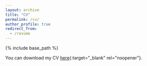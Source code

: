 ```yaml
---
layout: archive
title: "CV"
permalink: /cv/
author_profile: true
redirect_from:
  - /resume
---
```


{% include base_path %}

You can download my CV [here](https://davidwjang.github.io/files/CDavid_Jang_CV.pdf){:target="_blank" rel="noopener"}.

<style>
/* Only resize the element if PDF is embedded */
.pdfobject-container {
   width: 450px;
   height: 400px;
}
</style>

<div id="my-pdf"></div>

<script src="{{ base_path }}/assets/js/pdfobject.js"></script>

<script>
  var options = {
     width: "40rem",
     height: "35rem",
     fallbackLink: false
  };
  PDFObject.embed("https://davidwjang.github.io/files/David_Jang_CV.pdf", "#my-pdf", options);
</script>



<!---
<embed src="{{ site.baseurl }}/files/David_Jang_CV.pdf" width="450" height="700" type='application/pdf'>
--->
